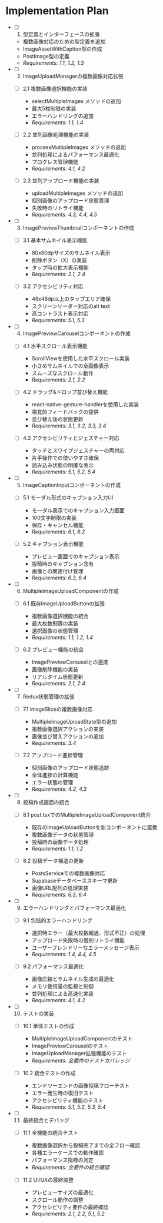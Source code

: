 # Implementation Plan

- [ ] 1. 型定義とインターフェースの拡張
  - 複数画像対応のための型定義を追加
  - ImageAssetWithCaption型の作成
  - PostImage型の定義
  - _Requirements: 1.1, 1.2, 1.3_

- [ ] 2. ImageUploadManagerの複数画像対応拡張
  - [ ] 2.1 複数画像選択機能の実装
    - selectMultipleImages メソッドの追加
    - 最大5枚制限の実装
    - エラーハンドリングの追加
    - _Requirements: 1.1, 1.4_

  - [ ] 2.2 並列画像処理機能の実装
    - processMultipleImages メソッドの追加
    - 並列処理によるパフォーマンス最適化
    - プログレス管理機能
    - _Requirements: 4.1, 4.2_

  - [ ] 2.3 並列アップロード機能の実装
    - uploadMultipleImages メソッドの追加
    - 個別画像のアップロード状態管理
    - 失敗時のリトライ機能
    - _Requirements: 4.3, 4.4, 4.5_

- [ ] 3. ImagePreviewThumbnailコンポーネントの作成
  - [ ] 3.1 基本サムネイル表示機能
    - 80x80dpサイズのサムネイル表示
    - 削除ボタン（X）の実装
    - タップ時の拡大表示機能
    - _Requirements: 2.1, 2.4_

  - [ ] 3.2 アクセシビリティ対応
    - 48x48dp以上のタップエリア確保
    - スクリーンリーダー対応のalt text
    - 高コントラスト表示対応
    - _Requirements: 5.1, 5.3_

- [ ] 4. ImagePreviewCarouselコンポーネントの作成
  - [ ] 4.1 水平スクロール表示機能
    - ScrollViewを使用した水平スクロール実装
    - 小さめサムネイルでの全画像表示
    - スムーズなスクロール動作
    - _Requirements: 2.1, 2.2_

  - [ ] 4.2 ドラッグ&ドロップ並び替え機能
    - react-native-gesture-handlerを使用した実装
    - 視覚的フィードバックの提供
    - 並び替え後の状態更新
    - _Requirements: 3.1, 3.2, 3.3, 3.4_

  - [ ] 4.3 アクセシビリティとジェスチャー対応
    - タッチとスワイプジェスチャーの両対応
    - 片手操作での使いやすさ確保
    - 読み込み状態の明確な表示
    - _Requirements: 5.1, 5.2, 5.4_

- [ ] 5. ImageCaptionInputコンポーネントの作成
  - [ ] 5.1 モーダル形式のキャプション入力UI
    - モーダル表示でのキャプション入力画面
    - 100文字制限の実装
    - 保存・キャンセル機能
    - _Requirements: 6.1, 6.2_

  - [ ] 5.2 キャプション表示機能
    - プレビュー画面でのキャプション表示
    - 投稿時のキャプション含有
    - 画像との関連付け管理
    - _Requirements: 6.3, 6.4_

- [ ] 6. MultipleImageUploadComponentの作成
  - [ ] 6.1 既存ImageUploadButtonの拡張
    - 複数画像選択機能の統合
    - 最大枚数制限の実装
    - 選択画像の状態管理
    - _Requirements: 1.1, 1.2, 1.4_

  - [ ] 6.2 プレビュー機能の統合
    - ImagePreviewCarouselとの連携
    - 画像削除機能の実装
    - リアルタイム状態更新
    - _Requirements: 2.1, 2.4_

- [ ] 7. Redux状態管理の拡張
  - [ ] 7.1 imageSliceの複数画像対応
    - MultipleImageUploadState型の追加
    - 複数画像選択アクションの実装
    - 画像並び替えアクションの追加
    - _Requirements: 3.4_

  - [ ] 7.2 アップロード進捗管理
    - 個別画像のアップロード状態追跡
    - 全体進捗の計算機能
    - エラー状態の管理
    - _Requirements: 4.2, 4.3_

- [ ] 8. 投稿作成画面の統合
  - [ ] 8.1 post.tsxでのMultipleImageUploadComponent統合
    - 既存のImageUploadButtonを新コンポーネントに置換
    - 複数画像データの状態管理
    - 投稿時の画像データ処理
    - _Requirements: 1.1, 1.2_

  - [ ] 8.2 投稿データ構造の更新
    - PostsServiceでの複数画像対応
    - Supabaseデータベーススキーマ更新
    - 画像URL配列の処理実装
    - _Requirements: 6.3, 6.4_

- [ ] 9. エラーハンドリングとパフォーマンス最適化
  - [ ] 9.1 包括的エラーハンドリング
    - 選択時エラー（最大枚数超過、形式不正）の処理
    - アップロード失敗時の個別リトライ機能
    - ユーザーフレンドリーなエラーメッセージ表示
    - _Requirements: 1.4, 4.4, 4.5_

  - [ ] 9.2 パフォーマンス最適化
    - 画像圧縮とサムネイル生成の最適化
    - メモリ使用量の監視と制御
    - 並列処理による高速化実装
    - _Requirements: 4.1, 4.2_

- [ ] 10. テストの実装
  - [ ] 10.1 単体テストの作成
    - MultipleImageUploadComponentのテスト
    - ImagePreviewCarouselのテスト
    - ImageUploadManager拡張機能のテスト
    - _Requirements: 全要件のテストカバレッジ_

  - [ ] 10.2 統合テストの作成
    - エンドツーエンドの画像投稿フローテスト
    - エラー発生時の復旧テスト
    - アクセシビリティ機能のテスト
    - _Requirements: 5.1, 5.2, 5.3, 5.4_

- [ ] 11. 最終統合とデバッグ
  - [ ] 11.1 全機能の統合テスト
    - 複数画像選択から投稿完了までの全フロー確認
    - 各種エラーケースでの動作確認
    - パフォーマンス指標の測定
    - _Requirements: 全要件の統合確認_

  - [ ] 11.2 UI/UXの最終調整
    - プレビューサイズの最適化
    - スクロール動作の調整
    - アクセシビリティ要件の最終確認
    - _Requirements: 2.1, 2.2, 5.1, 5.2_